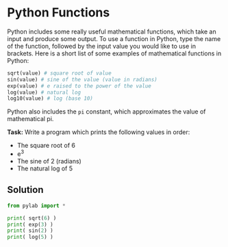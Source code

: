 # Python Functions

Python includes some really useful mathematical functions, which take an input and produce some output. To use a function in Python, type the name of the function, followed by the input value you would like to use in brackets. Here is a short list of some examples of mathematical functions in Python:

```python
sqrt(value) # square root of value
sin(value) # sine of the value (value in radians)
exp(value) # e raised to the power of the value
log(value) # natural log
log10(value) # log (base 10)
```

Python also includes the `pi` constant, which approximates the value of mathematical pi.

**Task:** Write a program which prints the following values in order:
* The square root of 6
* e<sup>3</sup>
* The sine of 2 (radians)
* The natural log of 5

## Solution
```python
from pylab import *

print( sqrt(6) )
print( exp(3) )
print( sin(2) )
print( log(5) )
```
